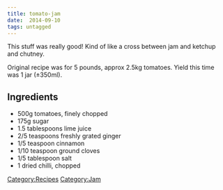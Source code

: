 ```yaml
---
title: tomato-jam
date:  2014-09-10
tags: untagged
---
```

This stuff was really good! Kind of like a cross between jam and ketchup
and chutney.

Original recipe was for 5 pounds, approx 2.5kg tomatoes. Yield this time
was 1 jar (±350ml).

Ingredients
-----------

-   500g tomatoes, finely chopped
-   175g sugar
-   1.5 tablespoons lime juice
-   2/5 teaspoons freshly grated ginger
-   1/5 teaspoon cinnamon
-   1/10 teaspoon ground cloves
-   1/5 tablespoon salt
-   1 dried chilli, chopped

<Category:Recipes> <Category:Jam>

